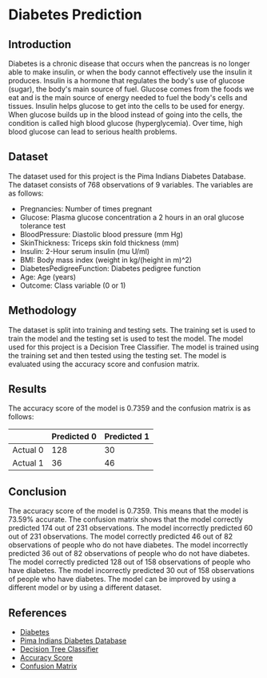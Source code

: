 # Diabetes Prediction

## Introduction

Diabetes is a chronic disease that occurs when the pancreas is no longer able to make insulin, or when the body cannot effectively use the insulin it produces. Insulin is a hormone that regulates the body's use of glucose (sugar), the body's main source of fuel. Glucose comes from the foods we eat and is the main source of energy needed to fuel the body's cells and tissues. Insulin helps glucose to get into the cells to be used for energy. When glucose builds up in the blood instead of going into the cells, the condition is called high blood glucose (hyperglycemia). Over time, high blood glucose can lead to serious health problems.

## Dataset

The dataset used for this project is the Pima Indians Diabetes Database. The dataset consists of 768 observations of 9 variables. The variables are as follows:

- Pregnancies: Number of times pregnant
- Glucose: Plasma glucose concentration a 2 hours in an oral glucose tolerance test
- BloodPressure: Diastolic blood pressure (mm Hg)
- SkinThickness: Triceps skin fold thickness (mm)
- Insulin: 2-Hour serum insulin (mu U/ml)
- BMI: Body mass index (weight in kg/(height in m)^2)
- DiabetesPedigreeFunction: Diabetes pedigree function
- Age: Age (years)
- Outcome: Class variable (0 or 1)

## Methodology

The dataset is split into training and testing sets. The training set is used to train the model and the testing set is used to test the model. The model used for this project is a Decision Tree Classifier. The model is trained using the training set and then tested using the testing set. The model is evaluated using the accuracy score and confusion matrix.

## Results

The accuracy score of the model is 0.7359 and the confusion matrix is as follows:

| | Predicted 0 | Predicted 1 |
| --- | --- | --- |
| Actual 0 | 128 | 30 |
| Actual 1 | 36 | 46 |

## Conclusion

The accuracy score of the model is 0.7359. This means that the model is 73.59% accurate. The confusion matrix shows that the model correctly predicted 174 out of 231 observations. The model incorrectly predicted 60 out of 231 observations. The model correctly predicted 46 out of 82 observations of people who do not have diabetes. The model incorrectly predicted 36 out of 82 observations of people who do not have diabetes. The model correctly predicted 128 out of 158 observations of people who have diabetes. The model incorrectly predicted 30 out of 158 observations of people who have diabetes. The model can be improved by using a different model or by using a different dataset.

## References

- [Diabetes](https://www.cdc.gov/diabetes/basics/diabetes.html)
- [Pima Indians Diabetes Database](https://www.kaggle.com/uciml/pima-indians-diabetes-database)
- [Decision Tree Classifier](https://scikit-learn.org/stable/modules/generated/sklearn.tree.DecisionTreeClassifier.html)
- [Accuracy Score](https://scikit-learn.org/stable/modules/generated/sklearn.metrics.accuracy_score.html)
- [Confusion Matrix](https://scikit-learn.org/stable/modules/generated/sklearn.metrics.confusion_matrix.html)
